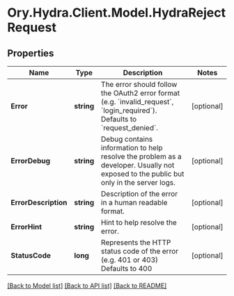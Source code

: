 # Ory.Hydra.Client.Model.HydraRejectRequest
## Properties

Name | Type | Description | Notes
------------ | ------------- | ------------- | -------------
**Error** | **string** | The error should follow the OAuth2 error format (e.g. &#x60;invalid_request&#x60;, &#x60;login_required&#x60;).  Defaults to &#x60;request_denied&#x60;. | [optional] 
**ErrorDebug** | **string** | Debug contains information to help resolve the problem as a developer. Usually not exposed to the public but only in the server logs. | [optional] 
**ErrorDescription** | **string** | Description of the error in a human readable format. | [optional] 
**ErrorHint** | **string** | Hint to help resolve the error. | [optional] 
**StatusCode** | **long** | Represents the HTTP status code of the error (e.g. 401 or 403)  Defaults to 400 | [optional] 

[[Back to Model list]](../README.md#documentation-for-models) [[Back to API list]](../README.md#documentation-for-api-endpoints) [[Back to README]](../README.md)

